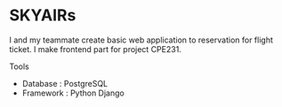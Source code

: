 # SKYAIRs
I and my teammate create basic web application to reservation for flight ticket. I make frontend part for project CPE231.

Tools
- Database : PostgreSQL
- Framework : Python Django

